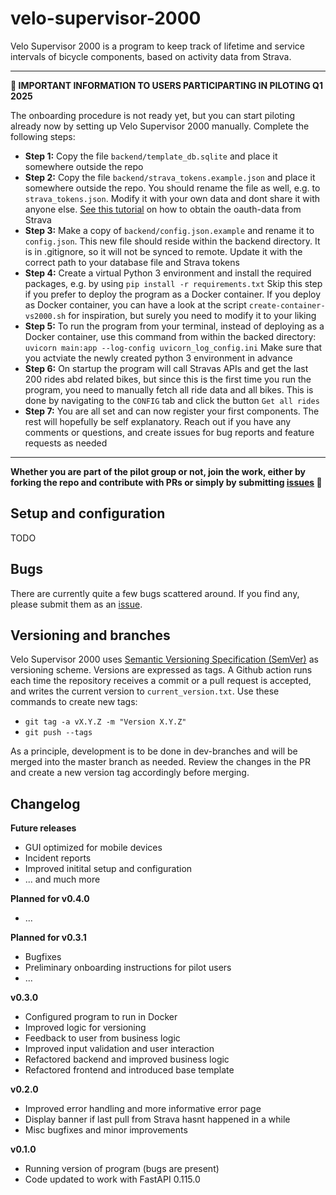 # velo-supervisor-2000
Velo Supervisor 2000 is a program to keep track of lifetime and service intervals of bicycle components, based on activity data from Strava.

---
**📡 IMPORTANT INFORMATION TO USERS PARTICIPARTING IN PILOTING Q1 2025**

The onboarding procedure is not ready yet, but you can start piloting already now by setting up Velo Supervisor 2000 manually. Complete the following steps:
- **Step 1:** Copy the file `backend/template_db.sqlite` and place it somewhere outside the repo
- **Step 2:** Copy the file `backend/strava_tokens.example.json` and place it somewhere outside the repo. You should rename the file as well, e.g. to `strava_tokens.json`. Modify it with your own data and dont share it with anyone else. [See this tutorial](https://developers.strava.com/docs/getting-started/) on how to obtain the oauth-data from Strava
- **Step 3:** Make a copy of `backend/config.json.example` and rename it to `config.json`. This new file should reside within the backend directory. It is in .gitignore, so it will not be synced to remote. Update it with the correct path to your database file and Strava tokens
- **Step 4:** Create a virtual Python 3 environment and install the required packages, e.g. by using `pip install -r requirements.txt` Skip this step if you prefer to deploy the program as a Docker container. If you deploy as Docker container, you can have a look at the script `create-container-vs2000.sh` for inspiration, but surely you need to modify it to your liking
- **Step 5:** To run the program from your terminal, instead of deploying as a Docker container, use this command from within the backed directory: `uvicorn main:app --log-config uvicorn_log_config.ini` Make sure that you actviate the newly created python 3 environment in advance
- **Step 6:** On startup the program will call Stravas APIs and get the last 200 rides abd related bikes, but since this is the first time you run the program, you need to manually fetch all ride data and all bikes. This is done by navigating to the `CONFIG` tab and click the button `Get all rides`
- **Step 7:** You are all set and can now register your first components. The rest will hopefully be self explanatory. Reach out if you have any comments or questions, and create issues for bug reports and feature requests as needed
---

**Whether you are part of the pilot group or not, join the work, either by forking the repo and contribute with PRs or simply by submitting <a href="https://github.com/xivind/velo-supervisor-2000/issues" class="text-decoration-none">issues</a> 🙋**

## Setup and configuration
TODO

## Bugs
There are currently quite a few bugs scattered around. If you find any, please submit them as an <a href="https://github.com/xivind/velo-supervisor-2000/issues" class="text-decoration-none">issue</a>.

## Versioning and branches
Velo Supervisor 2000 uses <a href="https://semver.org/" class="text-decoration-none">Semantic Versioning Specification (SemVer)</a> as versioning scheme. Versions are expressed as tags. A Github action runs each time the repository receives a commit or a pull request is accepted, and writes the current version to `current_version.txt`. Use these commands to create new tags:
- `git tag -a vX.Y.Z -m "Version X.Y.Z"`
- `git push --tags`

As a principle, development is to be done in dev-branches and will be merged into the master branch as needed. Review the changes in the PR and create a new version tag accordingly before merging.

## Changelog

**Future releases**
- GUI optimized for mobile devices
- Incident reports
- Improved initital setup and configuration
- ... and much more

**Planned for v0.4.0**
- ...

**Planned for v0.3.1**
- Bugfixes
- Preliminary onboarding instructions for pilot users
- ...

**v0.3.0**
- Configured program to run in Docker
- Improved logic for versioning 
- Feedback to user from business logic
- Improved input validation and user interaction
- Refactored backend and improved business logic
- Refactored frontend and introduced base template

**v0.2.0**
- Improved error handling and more informative error page
- Display banner if last pull from Strava hasnt happened in a while
- Misc bugfixes and minor improvements

**v0.1.0**
- Running version of program (bugs are present)
- Code updated to work with FastAPI 0.115.0
